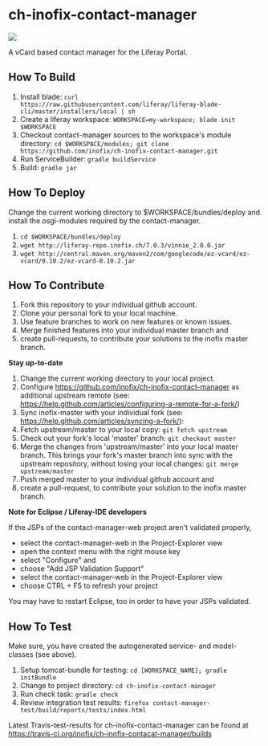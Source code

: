 # ch-inofix-contact-manager

<a href="https://travis-ci.org/inofix/ch-inofix-contact-manager" target="_blank"><img src="https://travis-ci.org/inofix/ch-inofix-manager.svg?branch=master"/></a>

A vCard based contact manager for the Liferay Portal.

## How To Build
1. Install blade: `curl https://raw.githubusercontent.com/liferay/liferay-blade-cli/master/installers/local | sh`
1. Create a liferay workspace: `WORKSPACE=my-workspace; blade init $WORKSPACE`
1. Checkout contact-manager sources to the workspace's module directory: `cd $WORKSPACE/modules; git clone https://github.com/inofix/ch-inofix-contact-manager.git`
1. Run ServiceBuilder: `gradle buildService`
1. Build: `gradle jar`

## How To Deploy
Change the current working directory to $WORKSPACE/bundles/deploy and install the osgi-modules required by the contact-manager.
1. `cd $WORKSPACE/bundles/deploy`
1. `wget http://liferay-repo.inofix.ch/7.0.3/vinnie_2.0.0.jar`
1. `wget http://central.maven.org/maven2/com/googlecode/ez-vcard/ez-vcard/0.10.2/ez-vcard-0.10.2.jar`

## How To Contribute
1. Fork this repository to your individual github account.
1. Clone your personal fork to your local machine.
1. Use feature branches to work on new features or known issues.
1. Merge finished features into your individual master branch and 
1. create pull-requests, to contribute your solutions to the inofix master branch.

**Stay up-to-date**

1. Change the current working directory to your local project.
1. Configure https://github.com/inofix/ch-inofix-contact-manager as additional upstream remote (see: https://help.github.com/articles/configuring-a-remote-for-a-fork/)
1. Sync inofix-master with your individual fork (see: https://help.github.com/articles/syncing-a-fork/): 
1. Fetch upstream/master to your local copy: `git fetch upstream` 
1. Check out your fork's local 'master' branch: `git checkout master`
1. Merge the changes from 'upstream/master' into your local master branch. This brings your fork's master branch into sync with the upstream repository, without losing your local changes: `git merge upstream/master`
1. Push merged master to your individual github account and 
1. create a pull-request, to contribute your solution to the inofix master branch.

**Note for Eclipse / Liferay-IDE developers**

If the JSPs of the contact-manager-web project aren't validated properly, 

- select the contact-manager-web in the Project-Explorer view
- open the context menu with the right mouse key
- select "Configure" and
- choose "Add JSP Validation Support"
- select the contact-manager-web in the Project-Explorer view
- choose CTRL + F5 to refresh your project

You may have to restart Eclipse, too in order to have your JSPs validated.

## How To Test

Make sure, you have created the autogenerated service- and model-classes (see above).

1. Setup tomcat-bundle for testing: `cd [WORKSPACE_NAME]; gradle initBundle`
1. Change to project directory: `cd ch-inofix-contact-manager`
1. Run check task: `gradle check`
1. Review integration test results: `firefox contact-manager-test/build/reports/tests/index.html`

Latest Travis-test-results for ch-inofix-contact-manager can be found at https://travis-ci.org/inofix/ch-inofix-contacat-manager/builds
